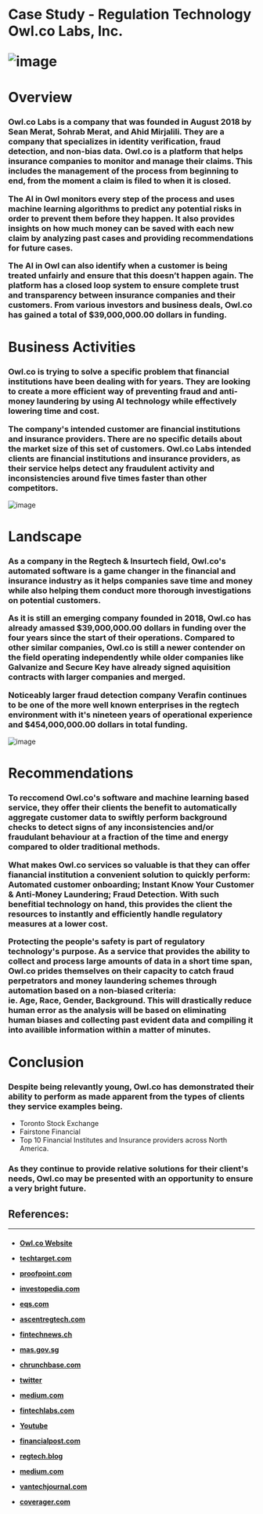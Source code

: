 <h1>Case Study - Regulation Technology Owl.co Labs, Inc.

![image](https://mms.businesswire.com/media/20211103005209/en/922914/23/sean_merat_-_full-600.jpg)

<h1>Overview

### <p>Owl.co Labs is a company that was founded in August 2018 by Sean Merat, Sohrab Merat, and Ahid Mirjalili. They are a company that specializes in identity verification, fraud detection, and non-bias data. Owl.co is a platform that helps insurance companies to monitor and manage their claims. This includes the management of the process from beginning to end, from the moment a claim is filed to when it is closed. <p> The AI in Owl monitors every step of the process and uses machine learning algorithms to predict any potential risks in order to prevent them before they happen. It also provides insights on how much money can be saved with each new claim by analyzing past cases and providing recommendations for future cases.<p> The AI in Owl can also identify when a customer is being treated unfairly and ensure that this doesn’t happen again. The platform has a closed loop system to ensure complete trust and transparency between insurance companies and their customers. From various investors and business deals, Owl.co has gained a total of $39,000,000.00 dollars in funding.

<h1>Business Activities

### <p>Owl.co is trying to solve a specific problem that financial institutions have been dealing with for years. They are looking to create a more efficient way of preventing fraud and anti-money laundering by using AI technology while effectively lowering time and cost.<p> The company's intended customer are financial institutions and insurance providers. There are no specific details about the market size of this set of customers. Owl.co Labs intended clients are financial institutions and insurance providers, as their service helps detect any fraudulent activity and inconsistencies around five times faster than other competitors.

![image](https://www.precisely.com/app/uploads/2020/03/blog_money-laundering-diagram-800x395.png)

<h1>Landscape

### <p>As a company in the Regtech & Insurtech field, Owl.co's automated software is a game changer in the financial and insurance industry as it helps companies save time and money while also helping them conduct more thorough investigations on potential customers.<p> As it is still an emerging company founded in 2018, Owl.co has already amassed $39,000,000.00 dollars in funding over the four years since the start of their operations. Compared to other similar companies, Owl.co is still a newer contender on the field operating independently while older companies like Galvanize and Secure Key have already signed aquisition contracts with larger companies and merged.<p> Noticeably larger fraud detection company Verafin continues to be one of the more well known enterprises in the regtech environment with it's nineteen years of operational experience and $454,000,000.00 dollars in total funding.

![image](https://www.desfran.com/wp-content/uploads/2020/07/Slide1-1-1024x576.jpg)

<h1>Recommendations
 
 ### <p>To reccomend Owl.co's software and machine learning based service, they offer their clients the benefit to automatically aggregate customer data to swiftly perform background checks to detect signs of any inconsistencies and/or fraudulant behaviour at a fraction of the time and energy compared to older traditional methods.<p> What makes Owl.co services so valuable is that they can offer fianancial institution a convenient solution to quickly perform: Automated customer onboarding; Instant Know Your Customer & Anti-Money Laundering; Fraud Detection. With such benefitial technology on hand, this provides the client the resources to instantly and efficiently handle regulatory measures at a lower cost.<p>Protecting the people's safety is part of regulatory technology's purpose. As a service that provides the ability to collect and process large amounts of data in a short time span, Owl.co prides themselves on their capacity to catch fraud perpetrators and money laundering schemes through automation based on a non-biased criteria:<br> ie. Age, Race, Gender, Background. This will drastically reduce human error as the analysis will be based on eliminating human biases and collecting past evident data and compiling it into availible information within a matter of minutes.

 <h1>Conclusion

 ### <p> Despite being relevantly young, Owl.co has demonstrated their ability to perform as made apparent from the types of clients they service examples being.
 * Toronto Stock Exchange
 * Fairstone Financial
 * Top 10 Financial Institutes and Insurance providers across North America.

### As they continue to provide relative solutions for their client's needs, Owl.co may be presented with an opportunity to ensure a very bright future.
  
<h2>References:</h2>

---

<h4>

* [Owl.co Website](https://www.owl.co)

* [techtarget.com](https://www.techtarget.com/searchcio/definition/RegTech)

* [proofpoint.com](https://www.proofpoint.com/us/threat-reference/regulatory-compliance)

* [investopedia.com](https://www.investopedia.com/terms/r/regtech.asp)

* [eqs.com](https://www.eqs.com/compliance-blog/what-is-regtech/)

* [ascentregtech.com](https://www.ascentregtech.com/what-is-regtech/)

* [fintechnews.ch](https://fintechnews.ch/fintech/fintech-canada-report/19783/)

* [mas.gov.sg](https://www.mas.gov.sg/development/fintech/technologies---regtech)

* [chrunchbase.com](https://www.crunchbase.com/organization/owl-fdda)

* [twitter](https://twitter.com/owldotco?lang=en)

* [medium.com](https://medium.com/@owldotco)

* [fintechlabs.com](https://fintechlabs.com/pitch/owl-co/)

* [Youtube](https://www.youtube.com/watch?v=Ke5uV6YtvSw)

* [financialpost.com](https://financialpost.com/pmn/press-releases-pmn/business-wire-news-releases-pmn/owl-co-secures-30-million-in-funding-to-address-insurance-industrys-80-billion-fraud-problem)

* [regtech.blog](https://regtech.blog/filingnews/a-birds-eye-view-of-the-regtech-market)

* [medium.com](https://medium.com/@owldotco/tsx-working-with-owl-co-to-enhance-operational-efficiency-2698b5bf0f0a)

* [vantechjournal.com](https://www.vantechjournal.com/p/owl-series-b)

* [coverager.com](https://coverager.com/owl-co-raises-30-million/)
